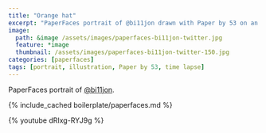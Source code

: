 ```yaml
---
title: "Orange hat"
excerpt: "PaperFaces portrait of @bi11jon drawn with Paper by 53 on an iPad."
image: 
  path: &image /assets/images/paperfaces-bi11jon-twitter.jpg 
  feature: *image
  thumbnail: /assets/images/paperfaces-bi11jon-twitter-150.jpg
categories: [paperfaces]
tags: [portrait, illustration, Paper by 53, time lapse]
---
```


PaperFaces portrait of [@bi11jon](https://twitter.com/bi11jon).

{% include_cached boilerplate/paperfaces.md %}

{% youtube dRIxg-RYJ9g %}
